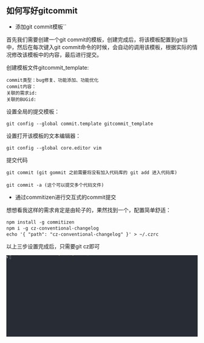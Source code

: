 ## 如何写好gitcommit

- 添加git commit模板``

首先我们需要创建一个git commit的模板，创建完成后，将该模板配置到git当中，然后在每次键入git commit命令的时候，会自动的调用该模板，根据实际的情况修改该模板中的内容，最后进行提交。

创建模板文件gitcommit_template:

````
commit类型：bug修复、功能添加、功能优化
commit内容：
关联的需求id:
关联的BUGid:
````

设置全局的提交模板：
````
git config --global commit.template gitcommit_template
````

设置打开该模板的文本编辑器：
````
git config --global core.editor vim
````

提交代码
````
git commit (git gommit 之前需要将没有加入代码库的 git add 进入代码库)

git commit -a (这个可以提交多个代码文件)
````

- 通过commitizen进行交互式的commit提交

想想看我这样的需求肯定是由轮子的，果然找到一个，配置简单舒适：

````
npm install -g commitizen
npm i -g cz-conventional-changelog
echo '{ "path": "cz-conventional-changelog" }' > ~/.czrc
````


以上三步设置完成后，只需要git cz即可

![gitcommit](/img/git/gitcommit.gif)
